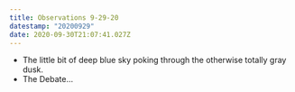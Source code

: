 ```yaml
---
title: Observations 9-29-20
datestamp: "20200929"
date: 2020-09-30T21:07:41.027Z
---
```

- The little bit of deep blue sky poking through the otherwise totally gray dusk.
- The Debate…